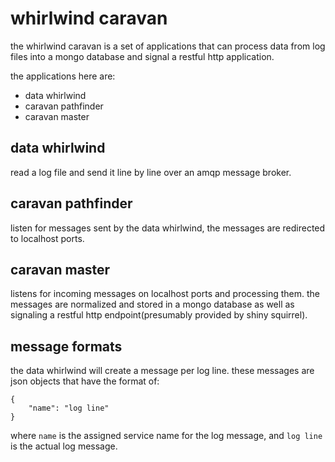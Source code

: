 # whirlwind caravan

the whirlwind caravan is a set of applications that can process data from
log files into a mongo database and signal a restful http application.

the applications here are:

* data whirlwind
* caravan pathfinder
* caravan master

## data whirlwind

read a log file and send it line by line over an amqp message broker.

## caravan pathfinder

listen for messages sent by the data whirlwind, the messages are redirected
to localhost ports.

## caravan master

listens for incoming messages on localhost ports and processing them. the
messages are normalized and stored in a mongo database as well as signaling
a restful http endpoint(presumably provided by shiny squirrel).

## message formats

the data whirlwind will create a message per log line. these messages are
json objects that have the format of:

    {
        "name": "log line"
    }

where `name` is the assigned service name for the log message, and `log line`
is the actual log message.
